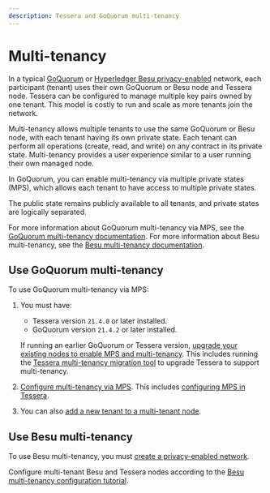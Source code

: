 ```yaml
---
description: Tessera and GoQuorum multi-tenancy
---
```


# Multi-tenancy

In a typical [GoQuorum](https://consensys.net/docs/goquorum/en/stable/) or
[Hyperledger Besu privacy-enabled](https://besu.hyperledger.org/en/stable/Concepts/Privacy/Privacy-Overview/) network,
each participant (tenant) uses their own GoQuorum or Besu node and Tessera node.
Tessera can be configured to manage multiple key pairs owned by one tenant.
This model is costly to run and scale as more tenants join the network.

Multi-tenancy allows multiple tenants to use the same GoQuorum or Besu node, with each tenant having its own private state.
Each tenant can perform all operations (create, read, and write) on any contract in its private state.
Multi-tenancy provides a user experience similar to a user running their own managed node.

In GoQuorum, you can enable multi-tenancy via multiple private states (MPS), which allows each tenant to have access to
multiple private states.

The public state remains publicly available to all tenants, and private states are logically separated.

For more information about GoQuorum multi-tenancy via MPS, see the [GoQuorum multi-tenancy documentation](https://consensys.net/docs/goquorum/en/stable/concepts/multi-tenancy/).
For more information about Besu multi-tenancy, see the [Besu multi-tenancy documentation](https://besu.hyperledger.org/en/stable/Concepts/Privacy/Multi-Tenancy/).

## Use GoQuorum multi-tenancy

To use GoQuorum multi-tenancy via MPS:

1. You must have:

    - Tessera version `21.4.0` or later installed.
    - GoQuorum version `21.4.2` or later installed.

    If running an earlier GoQuorum or Tessera version, [upgrade your existing nodes to enable MPS and multi-tenancy](https://consensys.net/docs/goquorum/en/stable/configure-and-manage/manage/multi-tenancy/migration/).
    This includes running the [Tessera multi-tenancy migration tool](../HowTo/Migrate/Migration-Multitenancy.md) to
    upgrade Tessera to support multi-tenancy.

2. [Configure multi-tenancy via MPS](https://consensys.net/docs/goquorum/en/stable/configure-and-manage/manage/multi-tenancy/multi-tenancy/).
   This includes [configuring MPS in Tessera](../HowTo/Configure/Multiple-private-state.md).

3. You can also [add a new tenant to a multi-tenant node](https://consensys.net/docs/goquorum/en/stable/configure-and-manage/manage/multi-tenancy/multi-tenancy/).

## Use Besu multi-tenancy

To use Besu multi-tenancy, you must [create a privacy-enabled network](https://besu.hyperledger.org/en/stable/Tutorials/Privacy/Configuring-Privacy/).

Configure multi-tenant Besu and Tessera nodes according to the [Besu multi-tenancy configuration tutorial](https://besu.hyperledger.org/en/stable/Tutorials/Privacy/Configuring-Multi-Tenancy/).
